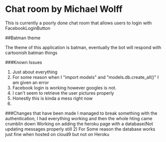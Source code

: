 # Chat room by Michael Wolff

This is currently a poorly done chat room that allows users to login with FacebookLoginButton

##Batman theme

The theme of this application is batman, eventually the bot will respond with cartoonish
batman things

###Known Issues

1. Just about everything
2. For some reason when I "import models" and "models.db.create_all()" I am given an error
3. Facebook login is working however googles is not.
4. I can't seem to retrieve the user pictures properly
5. Honestly this is kinda a mess right now
6. 

###Changes that have been made
I managed to break something with the authentication, I had everything working and then the whole hting came crumblin down
Working on adding the heroku page with a database(Not updating messages properly still 2)
For Some reason the database works just fine when hosted on cloud9 but not on Heroku